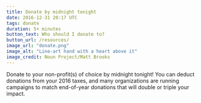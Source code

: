 ```yaml
---
title: Donate by midnight tonight
date: 2016-12-31 20:17 UTC
tags: donate
duration: 5+ minutes
button_text: Who should I donate to?
button_url: /resources/
image_url: "donate.png"
image_alt: "Line-art hand with a heart above it"
image_credit: Noun Project/Matt Brooks
---
```


Donate to your non-profit(s) of choice by midnight tonight! You can deduct
donations from your 2016 taxes, and many organizations are running campaigns to
match end-of-year donations that will double or triple your impact.
